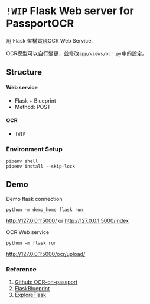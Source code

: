# `!WIP` Flask Web server for PassportOCR

用 Flask 架構實現OCR Web Service.

OCR模型可以自行變更，並修改`app/views/ocr.py`中的設定。

## Structure
#### Web service
- Flask + Blueprint
- Method: POST

####  OCR
- `!WIP`

### Environment Setup

```shell script
pipenv shell
pipenv install --skip-lock
```

## Demo
Demo flask connection
```shell script
python -m demo_home flask run
```
http://127.0.0.1:5000/ or http://127.0.0.1:5000/index


OCR Web service
```shell script
python -m flask run
```
http://127.0.0.1:5000/ocr/upload/


### Reference
1. [Github: OCR-on-passport](https://github.com/shahidhj/OCR-on-passport)
2. [FlaskBlueprint](https://www.itread01.com/content/1545813609.html)
3. [ExploreFlask](http://exploreflask.com/en/latest/blueprints.html)

